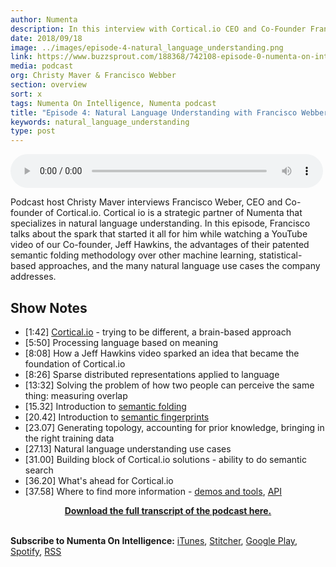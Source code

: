 ```yaml
---
author: Numenta
description: In this interview with Cortical.io CEO and Co-Founder Francisco Webber, host Christy Maver asks about Cortical.io's unique, brain-based approach to natural language understanding.  Francisco discusses the advantages of their patented semantic folding methodology over other machine learning, statistical-based approaches, and the many natural language use cases the company addresses.   
date: 2018/09/18
image: ../images/episode-4-natural_language_understanding.png
link: https://www.buzzsprout.com/188368/742108-episode-0-numenta-on-intelligence-trailer
media: podcast
org: Christy Maver & Francisco Webber
section: overview
sort: x
tags: Numenta On Intelligence, Numenta podcast
title: "Episode 4: Natural Language Understanding with Francisco Webber"
keywords: natural_language_understanding
type: post
---
```


<audio controls preload="metadata" style=" width:500px;"> <source src="https://www.buzzsprout.com/188368/802224-episode-4-natural-language-understanding-with-cortical-io-s-francisco-webber.mp3" type="audio/mpeg">Your browser does not support the audio element. </audio>

Podcast host Christy Maver interviews Francisco Weber, CEO and Co-founder of Cortical.io. Cortical io is a strategic partner of Numenta that specializes in natural language understanding. In this episode, Francisco talks about the spark that started it all for him while watching a YouTube video of our Co-founder, Jeff Hawkins, the advantages of their patented semantic folding methodology over other machine learning, statistical-based approaches, and the many natural language use cases the company addresses.

## Show Notes

*	[1:42] [Cortical.io](https://www.cortical.io/) - trying to be different, a brain-based approach
*	[5:50] Processing language based on meaning
*	[8:08] How a Jeff Hawkins video sparked an idea that became the foundation of Cortical.io
* [8:26] Sparse distributed representations applied to language
* [13:32] Solving the problem of how two people can perceive the same thing: measuring overlap
* [15.32] Introduction to [semantic folding](http://www.cortical.io/static/downloads/semantic-folding-theory-white-paper.pdf)
* [20.42] Introduction to [semantic fingerprints](https://www.cortical.io/#video-modal)
* [23.07] Generating topology, accounting for prior knowledge, bringing in the right training data
* [27.13] Natural language understanding use cases
* [31.00] Building block of Cortical.io solutions - ability to do semantic search
* [36.20] What's ahead for Cortical.io
* [37.58] Where to find more information - [demos and tools](https://www.cortical.io/free_tools.html), [API](https://www.cortical.io/api.html)

<center>

**[Download the full transcript of the podcast here.](/assets/pdf/numenta-on-intelligence-podcast/NOI-Episode-4-Natural-Language-Understanding-with-Francisco-Webber.pdf)**

</center>

<br>**Subscribe to Numenta On Intelligence:**  [iTunes](https://itunes.apple.com/us/podcast/numenta-on-intelligence/id1406940219), [Stitcher](https://www.stitcher.com/podcast/numenta-on-intelligence), [Google Play](https://play.google.com/music/listen?u=1#/ps/Iso5mnblc5aksx4k6etlz5243se), [Spotify](https://open.spotify.com/show/1vH1TuF6HR51D4rYAfF7aT?si=zqpeFHAKRc6H7s9fsabukg), [RSS](https://feeds.buzzsprout.com/188368.rss)
